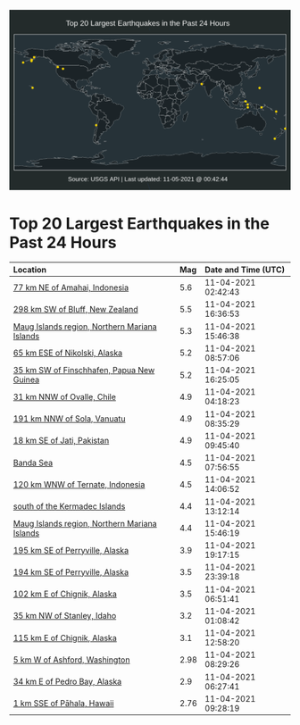 ![Map](./map.png)

# Top 20 Largest Earthquakes in the Past 24 Hours

| Location | Mag | Date and Time (UTC) |
|:---|:---|:---|
| [77 km NE of Amahai, Indonesia](https://earthquake.usgs.gov/earthquakes/eventpage/us7000fraj) | 5.6 | 11-04-2021 02:42:43 |
| [298 km SW of Bluff, New Zealand](https://earthquake.usgs.gov/earthquakes/eventpage/us7000frfx) | 5.5 | 11-04-2021 16:36:53 |
| [Maug Islands region, Northern Mariana Islands](https://earthquake.usgs.gov/earthquakes/eventpage/us7000frem) | 5.3 | 11-04-2021 15:46:38 |
| [65 km ESE of Nikolski, Alaska](https://earthquake.usgs.gov/earthquakes/eventpage/us7000frcu) | 5.2 | 11-04-2021 08:57:06 |
| [35 km SW of Finschhafen, Papua New Guinea](https://earthquake.usgs.gov/earthquakes/eventpage/us7000frfu) | 5.2 | 11-04-2021 16:25:05 |
| [31 km NNW of Ovalle, Chile](https://earthquake.usgs.gov/earthquakes/eventpage/us7000frbf) | 4.9 | 11-04-2021 04:18:23 |
| [191 km NNW of Sola, Vanuatu](https://earthquake.usgs.gov/earthquakes/eventpage/us7000frct) | 4.9 | 11-04-2021 08:35:29 |
| [18 km SE of Jati, Pakistan](https://earthquake.usgs.gov/earthquakes/eventpage/us7000frd2) | 4.9 | 11-04-2021 09:45:40 |
| [Banda Sea](https://earthquake.usgs.gov/earthquakes/eventpage/us7000frcn) | 4.5 | 11-04-2021 07:56:55 |
| [120 km WNW of Ternate, Indonesia](https://earthquake.usgs.gov/earthquakes/eventpage/us7000fre5) | 4.5 | 11-04-2021 14:06:52 |
| [south of the Kermadec Islands](https://earthquake.usgs.gov/earthquakes/eventpage/us7000frds) | 4.4 | 11-04-2021 13:12:14 |
| [Maug Islands region, Northern Mariana Islands](https://earthquake.usgs.gov/earthquakes/eventpage/us7000frfl) | 4.4 | 11-04-2021 15:46:19 |
| [195 km SE of Perryville, Alaska](https://earthquake.usgs.gov/earthquakes/eventpage/ak021e5oxsoi) | 3.9 | 11-04-2021 19:17:15 |
| [194 km SE of Perryville, Alaska](https://earthquake.usgs.gov/earthquakes/eventpage/ak021e5rg938) | 3.5 | 11-04-2021 23:39:18 |
| [102 km E of Chignik, Alaska](https://earthquake.usgs.gov/earthquakes/eventpage/ak021e5heifi) | 3.5 | 11-04-2021 06:51:41 |
| [35 km NW of Stanley, Idaho](https://earthquake.usgs.gov/earthquakes/eventpage/us7000frac) | 3.2 | 11-04-2021 01:08:42 |
| [115 km E of Chignik, Alaska](https://earthquake.usgs.gov/earthquakes/eventpage/ak021e5l0kbg) | 3.1 | 11-04-2021 12:58:20 |
| [5 km W of Ashford, Washington](https://earthquake.usgs.gov/earthquakes/eventpage/uw61786052) | 2.98 | 11-04-2021 08:29:26 |
| [34 km E of Pedro Bay, Alaska](https://earthquake.usgs.gov/earthquakes/eventpage/ak021e5h9d9e) | 2.9 | 11-04-2021 06:27:41 |
| [1 km SSE of Pāhala, Hawaii](https://earthquake.usgs.gov/earthquakes/eventpage/hv72782422) | 2.76 | 11-04-2021 09:28:19 |
